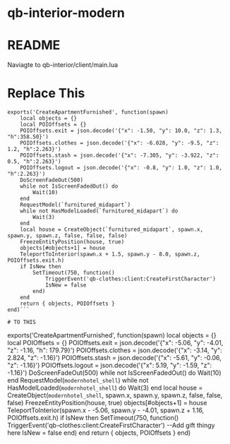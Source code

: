 # qb-interior-modern

# README

Naviagte to qb-interior/client/main.lua



# Replace This
```
exports('CreateApartmentFurnished', function(spawn)
	local objects = {}
    local POIOffsets = {}
	POIOffsets.exit = json.decode('{"x": -1.50, "y": 10.0, "z": 1.3, "h":358.50}')
	POIOffsets.clothes = json.decode('{"x": -6.028, "y": -9.5, "z": 1.2, "h":2.263}')
	POIOffsets.stash = json.decode('{"x": -7.305, "y": -3.922, "z": 0.5, "h":2.263}')
	POIOffsets.logout = json.decode('{"x": -0.8, "y": 1.0, "z": 1.0, "h":2.263}')
    DoScreenFadeOut(500)
    while not IsScreenFadedOut() do
        Wait(10)
    end
	RequestModel(`furnitured_midapart`)
	while not HasModelLoaded(`furnitured_midapart`) do
	    Wait(3)
	end
	local house = CreateObject(`furnitured_midapart`, spawn.x, spawn.y, spawn.z, false, false, false)
    FreezeEntityPosition(house, true)
    objects[#objects+1] = house
	TeleportToInterior(spawn.x + 1.5, spawn.y - 8.0, spawn.z, POIOffsets.exit.h)
	if IsNew then
		SetTimeout(750, function()
			TriggerEvent('qb-clothes:client:CreateFirstCharacter')
			IsNew = false
		end)
	end
    return { objects, POIOffsets }
end)```

# TO THIS
```
exports('CreateApartmentFurnished', function(spawn)
    local objects = {}
    local POIOffsets = {}
    POIOffsets.exit = json.decode('{"x": -5.06, "y": -4.01, "z": -1.16, "h": 179.79}')
    POIOffsets.clothes = json.decode('{"x": -3.14, "y": 2.824, "z": -1.16}')
    POIOffsets.stash = json.decode('{"x": -5.61, "y": -0.06, "z": -1.16}')
    POIOffsets.logout = json.decode('{"x": 5.19, "y": -1.59, "z": -1.16}')
    DoScreenFadeOut(500)
    while not IsScreenFadedOut() do
        Wait(10)
    end
    RequestModel(`modernhotel_shell`)
    while not HasModelLoaded(`modernhotel_shell`) do
        Wait(3)
    end
    local house = CreateObject(`modernhotel_shell`, spawn.x, spawn.y, spawn.z, false, false, false)
    FreezeEntityPosition(house, true)
    objects[#objects+1] = house
    TeleportToInterior(spawn.x - -5.06, spawn.y - -4.01, spawn.z + 1.16, POIOffsets.exit.h)
    if IsNew then
        SetTimeout(750, function()
            TriggerEvent('qb-clothes:client:CreateFirstCharacter')
            --Add gift thingy here
            IsNew = false
        end)
    end
    return { objects, POIOffsets }
end)
 ```
